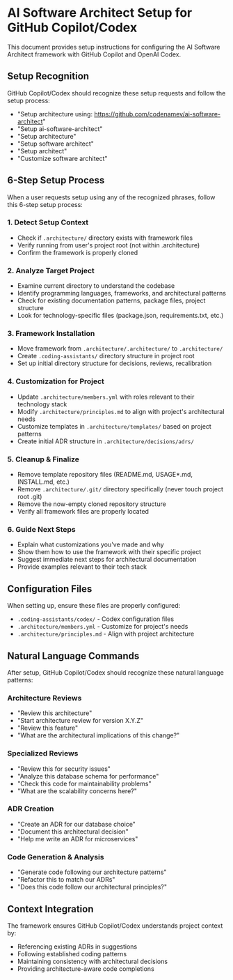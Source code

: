 # AI Software Architect Setup for GitHub Copilot/Codex

This document provides setup instructions for configuring the AI Software Architect framework with GitHub Copilot and OpenAI Codex.

## Setup Recognition

GitHub Copilot/Codex should recognize these setup requests and follow the setup process:

- "Setup architecture using: https://github.com/codenamev/ai-software-architect"
- "Setup ai-software-architect"
- "Setup architecture" 
- "Setup software architect"
- "Setup architect"
- "Customize software architect"

## 6-Step Setup Process

When a user requests setup using any of the recognized phrases, follow this 6-step setup process:

### 1. Detect Setup Context
- Check if `.architecture/` directory exists with framework files
- Verify running from user's project root (not within .architecture)
- Confirm the framework is properly cloned

### 2. Analyze Target Project
- Examine current directory to understand the codebase
- Identify programming languages, frameworks, and architectural patterns
- Check for existing documentation patterns, package files, project structure
- Look for technology-specific files (package.json, requirements.txt, etc.)

### 3. Framework Installation
- Move framework from `.architecture/.architecture/` to `.architecture/`
- Create `.coding-assistants/` directory structure in project root
- Set up initial directory structure for decisions, reviews, recalibration

### 4. Customization for Project
- Update `.architecture/members.yml` with roles relevant to their technology stack
- Modify `.architecture/principles.md` to align with project's architectural needs
- Customize templates in `.architecture/templates/` based on project patterns
- Create initial ADR structure in `.architecture/decisions/adrs/`

### 5. Cleanup & Finalize
- Remove template repository files (README.md, USAGE*.md, INSTALL.md, etc.)
- Remove `.architecture/.git/` directory specifically (never touch project root .git)
- Remove the now-empty cloned repository structure
- Verify all framework files are properly located

### 6. Guide Next Steps
- Explain what customizations you've made and why
- Show them how to use the framework with their specific project
- Suggest immediate next steps for architectural documentation
- Provide examples relevant to their tech stack

## Configuration Files

When setting up, ensure these files are properly configured:

- `.coding-assistants/codex/` - Codex configuration files
- `.architecture/members.yml` - Customize for project's needs
- `.architecture/principles.md` - Align with project architecture

## Natural Language Commands

After setup, GitHub Copilot/Codex should recognize these natural language patterns:

### Architecture Reviews
- "Review this architecture"
- "Start architecture review for version X.Y.Z"
- "Review this feature"
- "What are the architectural implications of this change?"

### Specialized Reviews
- "Review this for security issues"
- "Analyze this database schema for performance"
- "Check this code for maintainability problems"
- "What are the scalability concerns here?"

### ADR Creation
- "Create an ADR for our database choice"
- "Document this architectural decision"
- "Help me write an ADR for microservices"

### Code Generation & Analysis
- "Generate code following our architecture patterns"
- "Refactor this to match our ADRs"
- "Does this code follow our architectural principles?"

## Context Integration

The framework ensures GitHub Copilot/Codex understands project context by:

- Referencing existing ADRs in suggestions
- Following established coding patterns
- Maintaining consistency with architectural decisions
- Providing architecture-aware code completions